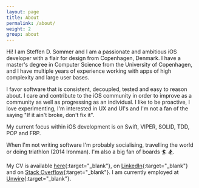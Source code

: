 ```yaml
---
layout: page
title: About
permalink: /about/
weight: 2
group: about
---
```


Hi! I am Steffen D. Sommer and I am a passionate and ambitious iOS developer with a flair for design from Copenhagen, Denmark. I have a master's degree in Computer Science from the University of Copenhagen, and I have multiple years of experience working with apps of high complexity and large user bases. 

I favor software that is consistent, decoupled, tested and easy to reason about. I care and contribute to the iOS community in order to improve as a community as well as progressing as an individual. I like to be proactive, I love experimenting, I'm interested in UX and UI's and I'm not a fan of the saying "If it ain't broke, don't fix it". 

My current focus within iOS development is on Swift, VIPER, SOLID, TDD, POP and FRP.

When I'm not writing software I'm probably socialising, travelling the world or doing triathlon (2014 Ironman). I'm also a big fan of boards 🏄 🏂.

My CV is available [here](/cv){:target="_blank"}, on [LinkedIn](http://dk.linkedin.com/pub/steffen-d-sommer/21/8b0/726/){:target="_blank"} and on [Stack Overflow](http://stackoverflow.com/cv/steffendsommer){:target="_blank"}. I am currently employed at [Unwire](http://unwire.com){:target="_blank"}.

